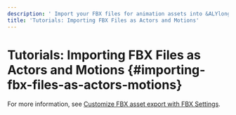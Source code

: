 ```yaml
---
description: ' Import your FBX files for animation assets into &ALYlong;. '
title: 'Tutorials: Importing FBX Files as Actors and Motions'
---
```

# Tutorials: Importing FBX Files as Actors and Motions {#importing-fbx-files-as-actors-motions}

For more information, see [Customize FBX asset export with FBX Settings](/docs/userguide/fbx/intro.md)\.